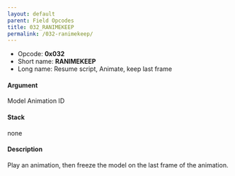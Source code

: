 ```yaml
---
layout: default
parent: Field Opcodes
title: 032_RANIMEKEEP
permalink: /032-ranimekeep/
---
```


-   Opcode: **0x032**
-   Short name: **RANIMEKEEP**
-   Long name: Resume script, Animate, keep last frame

#### Argument

Model Animation ID

#### Stack

none

#### Description

Play an animation, then freeze the model on the last frame of the animation.
